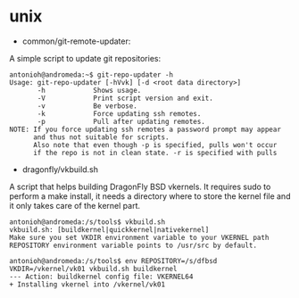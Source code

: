 unix
=====

* common/git-remote-updater:

A simple script to update git repositories:

    antonioh@andromeda:~$ git-repo-updater -h
    Usage: git-repo-updater [-hVvk] [-d <root data directory>]
           -h            Shows usage.
           -V            Print script version and exit.
           -v            Be verbose.
           -k            Force updating ssh remotes.
           -p            Pull after updating remotes.
    NOTE: If you force updating ssh remotes a password prompt may appear
          and thus not suitable for scripts.
          Also note that even though -p is specified, pulls won't occur
          if the repo is not in clean state. -r is specified with pulls


* dragonfly/vkbuild.sh

A script that helps building DragonFly BSD vkernels.
It requires sudo to perform a make install, it needs a directory where to store the kernel file and it only takes care of the kernel part.

    antonioh@andromeda:/s/tools$ vkbuild.sh
    vkbuild.sh: [buildkernel|quickkernel|nativekernel]
    Make sure you set VKDIR environment variable to your VKERNEL path
    REPOSITORY environment variable points to /usr/src by default.

    antonioh@andromeda:/s/tools$ env REPOSITORY=/s/dfbsd VKDIR=/vkernel/vk01 vkbuild.sh buildkernel
    --- Action: buildkernel config file: VKERNEL64
    + Installing vkernel into /vkernel/vk01

